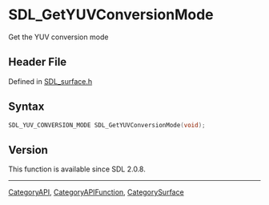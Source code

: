 # SDL_GetYUVConversionMode

Get the YUV conversion mode

## Header File

Defined in [SDL_surface.h](https://github.com/libsdl-org/SDL/blob/SDL2/include/SDL_surface.h)

## Syntax

```c
SDL_YUV_CONVERSION_MODE SDL_GetYUVConversionMode(void);
```

## Version

This function is available since SDL 2.0.8.

----
[CategoryAPI](CategoryAPI), [CategoryAPIFunction](CategoryAPIFunction), [CategorySurface](CategorySurface)


